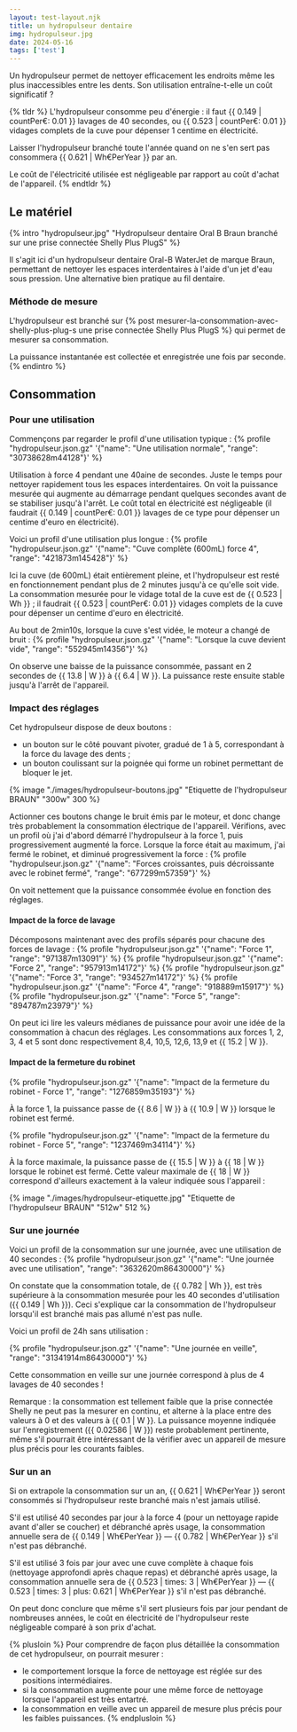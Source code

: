 ```yaml
---
layout: test-layout.njk 
title: un hydropulseur dentaire
img: hydropulseur.jpg
date: 2024-05-16
tags: ['test']
---
```


Un hydropulseur permet de nettoyer efficacement les endroits même les plus inaccessibles entre les dents. Son utilisation entraîne-t-elle un coût significatif ?
<!-- excerpt -->

{% tldr %}
L'hydropulseur consomme peu d'énergie : il faut {{ 0.149 | countPer€: 0.01 }} lavages de 40 secondes, ou {{ 0.523 | countPer€: 0.01 }} vidages complets de la cuve pour dépenser 1 centime en électricité.

Laisser l'hydropulseur branché toute l'année quand on ne s'en sert pas consommera {{ 0.621 | Wh€PerYear }} par an.

Le coût de l'électricité utilisée est négligeable par rapport au coût d'achat de l'appareil.
{% endtldr %}

## Le matériel
{% intro "hydropulseur.jpg" "Hydropulseur dentaire Oral B Braun branché sur une prise connectée Shelly Plus PlugS" %}

Il s'agit ici d'un hydropulseur dentaire Oral-B WaterJet de marque Braun, permettant de nettoyer les espaces interdentaires à l'aide d'un jet d'eau sous pression. Une alternative bien pratique au fil dentaire.

### Méthode de mesure

L'hydropulseur est branché sur {% post mesurer-la-consommation-avec-shelly-plus-plug-s une prise connectée Shelly Plus PlugS %} qui permet de mesurer sa consommation.

La puissance instantanée est collectée et enregistrée une fois par seconde.
{% endintro %}

## Consommation

### Pour une utilisation

Commençons par regarder le profil d'une utilisation typique :
{% profile "hydropulseur.json.gz" '{"name": "Une utilisation normale", "range": "30738628m44128"}' %}

Utilisation à force 4 pendant une 40aine de secondes. Juste le temps pour nettoyer rapidement tous les espaces interdentaires. On voit la puissance mesurée qui augmente au démarrage pendant quelques secondes avant de se stabiliser jusqu'à l'arrêt. Le coût total en électricité est négligeable (il faudrait {{ 0.149 | countPer€: 0.01 }} lavages de ce type pour dépenser un centime d'euro en électricité).

Voici un profil d'une utilisation plus longue :
{% profile "hydropulseur.json.gz" '{"name": "Cuve complète (600mL) force 4", "range": "421873m145428"}' %}

Ici la cuve (de 600mL) était entièrement pleine, et l'hydropulseur est resté en fonctionnement pendant plus de 2 minutes jusqu'à ce qu'elle soit vide.
La consommation mesurée pour le vidage total de la cuve est de {{ 0.523 | Wh }} ; il faudrait {{ 0.523 | countPer€: 0.01 }} vidages complets de la cuve pour dépenser un centime d'euro en électricité.

Au bout de 2min10s, lorsque la cuve s'est vidée, le moteur a changé de bruit :
{% profile "hydropulseur.json.gz" '{"name": "Lorsque la cuve devient vide", "range": "552945m14356"}' %}

On observe une baisse de la puissance consommée, passant en 2 secondes de {{ 13.8 | W }} à {{ 6.4 | W }}. La puissance reste ensuite stable jusqu'à l'arrêt de l'appareil.

### Impact des réglages

Cet hydropulseur dispose de deux boutons :
- un bouton sur le côté pouvant pivoter, gradué de 1 à 5, correspondant à la force du lavage des dents ;
- un bouton coulissant sur la poignée qui forme un robinet permettant de bloquer le jet.

{% image "./images/hydropulseur-boutons.jpg" "Etiquette de l'hydropulseur BRAUN" "300w" 300 %}

Actionner ces boutons change le bruit émis par le moteur, et donc change très probablement la consommation électrique de l'appareil. Vérifions, avec un profil où j'ai d'abord démarré l'hydropulseur à la force 1, puis progressivement augmenté la force. Lorsque la force était au maximum, j'ai fermé le robinet, et diminué progressivement la force :
{% profile "hydropulseur.json.gz" '{"name": "Forces croissantes, puis décroissante avec le robinet fermé", "range": "677299m57359"}' %}

On voit nettement que la puissance consommée évolue en fonction des réglages.

#### Impact de la force de lavage

Décomposons maintenant avec des profils séparés pour chacune des forces de lavage :
{% profile "hydropulseur.json.gz" '{"name": "Force 1", "range": "971387m13091"}' %}
{% profile "hydropulseur.json.gz" '{"name": "Force 2", "range": "957913m14172"}' %}
{% profile "hydropulseur.json.gz" '{"name": "Force 3", "range": "934527m14172"}' %}
{% profile "hydropulseur.json.gz" '{"name": "Force 4", "range": "918889m15917"}' %}
{% profile "hydropulseur.json.gz" '{"name": "Force 5", "range": "894787m23979"}' %}

On peut ici lire les valeurs médianes de puissance pour avoir une idée de la consommation à chacun des réglages. Les consommations aux forces 1, 2, 3, 4 et 5 sont donc respectivement 8,4, 10,5, 12,6, 13,9 et {{ 15.2 | W }}.

#### Impact de la fermeture du robinet

{% profile "hydropulseur.json.gz" '{"name": "Impact de la fermeture du robinet - Force 1", "range": "1276859m35193"}' %}

À la force 1, la puissance passe de {{ 8.6 | W }} à {{ 10.9 | W }} lorsque le robinet est fermé.

{% profile "hydropulseur.json.gz" '{"name": "Impact de la fermeture du robinet - Force 5", "range": "1237469m34114"}' %}

À la force maximale, la puissance passe de {{ 15.5 | W }} à {{ 18 | W }} lorsque le robinet est fermé. Cette valeur maximale de {{ 18 | W }} correspond d'ailleurs exactement à la valeur indiquée sous l'appareil :

{% image "./images/hydropulseur-etiquette.jpg" "Etiquette de l'hydropulseur BRAUN" "512w" 512 %}

### Sur une journée

Voici un profil de la consommation sur une journée, avec une utilisation de 40 secondes :
{% profile "hydropulseur.json.gz" '{"name": "Une journée avec une utilisation", "range": "3632620m86430000"}' %}

On constate que la consommation totale, de {{ 0.782 | Wh }}, est très supérieure à la consommation mesurée pour les 40 secondes d'utilisation ({{ 0.149 | Wh }}). Ceci s'explique car la consommation de l'hydropulseur lorsqu'il est branché mais pas allumé n'est pas nulle.

Voici un profil de 24h sans utilisation :

{% profile "hydropulseur.json.gz" '{"name": "Une journée en veille", "range": "31341914m86430000"}' %}

Cette consommation en veille sur une journée correspond à plus de 4 lavages de 40 secondes !

Remarque : la consommation est tellement faible que la prise connectée Shelly ne peut pas la mesurer en continu, et alterne à la place entre des valeurs à 0 et des valeurs à {{ 0.1 | W }}. La puissance moyenne indiquée sur l'enregistrement ({{ 0.02586 | W }}) reste probablement pertinente, même s'il pourrait être intéressant de la vérifier avec un appareil de mesure plus précis pour les courants faibles.

### Sur un an

Si on extrapole la consommation sur un an, {{ 0.621 | Wh€PerYear }} seront consommés si l'hydropulseur reste branché mais n'est jamais utilisé.

S'il est utilisé 40 secondes par jour à la force 4 (pour un nettoyage rapide avant d'aller se coucher) et débranché après usage, la consommation annuelle sera de {{ 0.149 | Wh€PerYear }} — {{ 0.782 | Wh€PerYear }} s'il n'est pas débranché.

S'il est utilisé 3 fois par jour avec une cuve complète à chaque fois (nettoyage approfondi après chaque repas) et débranché après usage, la consommation annuelle sera de {{ 0.523 | times: 3 | Wh€PerYear }} — {{ 0.523 | times: 3 | plus: 0.621 | Wh€PerYear }} s'il n'est pas débranché.

On peut donc conclure que même s'il sert plusieurs fois par jour pendant de nombreuses années, le coût en électricité de l'hydropulseur reste négligeable comparé à son prix d'achat.

{% plusloin %}
Pour comprendre de façon plus détaillée la consommation de cet hydropulseur, on pourrait mesurer :
- le comportement lorsque la force de nettoyage est réglée sur des positions intermédiaires.
- si la consommation augmente pour une même force de nettoyage lorsque l'appareil est très entartré.
- la consommation en veille avec un appareil de mesure plus précis pour les faibles puissances.
{% endplusloin %}
